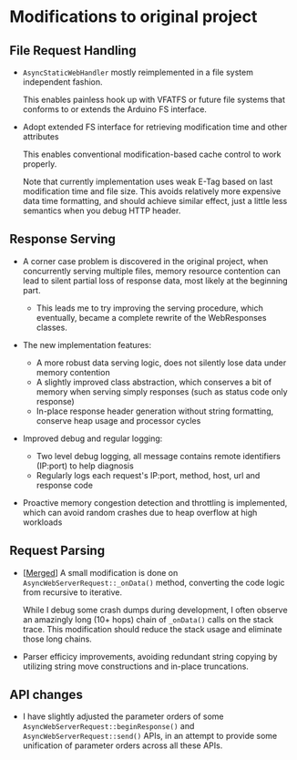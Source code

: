 # Modifications to original project

## File Request Handling

- ``AsyncStaticWebHandler`` mostly reimplemented in a file system independent fashion.

	This enables painless hook up with VFATFS or future file systems that conforms to or extends the Arduino FS interface.
- Adopt extended FS interface for retrieving modification time and other attributes

	This enables conventional modification-based cache control to work properly.

	Note that currently implementation uses weak E-Tag based on last modification time and file size. This avoids relatively more expensive data time formatting, and should achieve similar effect, just a little less semantics when you debug HTTP header.

## Response Serving

- A corner case problem is discovered in the original project, when concurrently serving multiple files, memory resource contention can lead to silent partial loss of response data, most likely at the beginning part.
	- This leads me to try improving the serving procedure, which eventually, became a complete rewrite of the WebResponses classes.

- The new implementation features:
	- A more robust data serving logic, does not silently lose data under memory contention
	- A slightly improved class abstraction, which conserves a bit of memory when serving simply responses (such as status code only response)
	- In-place response header generation without string formatting, conserve heap usage and processor cycles

- Improved debug and regular logging:
	- Two level debug logging, all message contains remote identifiers (IP:port) to help diagnosis
	- Regularly logs each request's IP:port, method, host, url and response code

- Proactive memory congestion detection and throttling is implemented, which can avoid random crashes due to heap overflow at high workloads

## Request Parsing

- [[Merged](https://github.com/me-no-dev/ESPAsyncWebServer/pull/120)] A small modification is done on `AsyncWebServerRequest::_onData()` method, converting the code logic from recursive to iterative.

	While I debug some crash dumps during development, I often observe an amazingly long (10+ hops) chain of `_onData()` calls on the stack trace. This modification should reduce the stack usage and eliminate those long chains.

- Parser efficicy improvements, avoiding redundant string copying by utilizing string move constructions and in-place truncations.

## API changes

- I have slightly adjusted the parameter orders of some `AsyncWebServerRequest::beginResponse()` and `AsyncWebServerRequest::send()` APIs, in an attempt to provide some unification of parameter orders across all these APIs.
